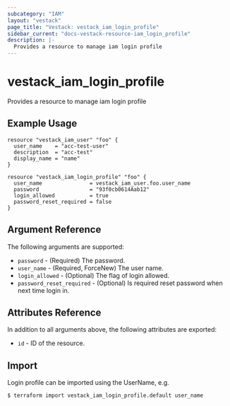 ```yaml
---
subcategory: "IAM"
layout: "vestack"
page_title: "Vestack: vestack_iam_login_profile"
sidebar_current: "docs-vestack-resource-iam_login_profile"
description: |-
  Provides a resource to manage iam login profile
---
```

# vestack_iam_login_profile
Provides a resource to manage iam login profile
## Example Usage
```hcl
resource "vestack_iam_user" "foo" {
  user_name    = "acc-test-user"
  description  = "acc-test"
  display_name = "name"
}

resource "vestack_iam_login_profile" "foo" {
  user_name               = vestack_iam_user.foo.user_name
  password                = "93f0cb0614Aab12"
  login_allowed           = true
  password_reset_required = false
}
```
## Argument Reference
The following arguments are supported:
* `password` - (Required) The password.
* `user_name` - (Required, ForceNew) The user name.
* `login_allowed` - (Optional) The flag of login allowed.
* `password_reset_required` - (Optional) Is required reset password when next time login in.

## Attributes Reference
In addition to all arguments above, the following attributes are exported:
* `id` - ID of the resource.



## Import
Login profile can be imported using the UserName, e.g.
```
$ terraform import vestack_iam_login_profile.default user_name
```

